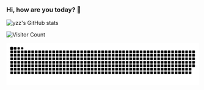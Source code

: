 ### Hi, how are you today? 🎉

<!--
**yzztin/yzztin** is a ✨ _special_ ✨ repository because its `README.md` (this file) appears on your GitHub profile.

Here are some ideas to get you started:

- 🔭 I’m currently working on ...
- 🌱 I’m currently learning ...
- 👯 I’m looking to collaborate on ...
- 🤔 I’m looking for help with ...
- 💬 Ask me about ...
- 📫 How to reach me: ...
- 😄 Pronouns: ...
- ⚡ Fun fact: ...
-->

![yzz's GitHub stats](https://github-readme-stats.vercel.app/api?username=yzztin&show_icons=true&theme=tokyonight)

![Visitor Count](https://profile-counter.glitch.me/yzztin/count.svg)

<!-- snake.yml 贪吃蛇代码贡献图 -->
  <!-- <picture>
    <source media="(prefers-color-scheme: dark)" srcset="https://raw.githubusercontent.com/yzztin/yzztin/output/github-contribution-grid-snake-dark.svg" />
    <source media="(prefers-color-scheme: light)" srcset="https://raw.githubusercontent.com/yzztin/yzztin/output/github-contribution-grid-snake.svg" />
    <img alt="github-snake" src="https://raw.githubusercontent.com/yzztin/yzztin/output/github-contribution-grid-snake.svg" />
  </picture> -->

![亮色](https://raw.githubusercontent.com/yzztin/yzztin/output/github-contribution-grid-snake.svg)